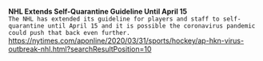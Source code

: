 **NHL Extends Self-Quarantine Guideline Until April 15**\
`The NHL has extended its guideline for players and staff to self-quarantine until April 15 and it is possible the coronavirus pandemic could push that back even further.`\
https://nytimes.com/aponline/2020/03/31/sports/hockey/ap-hkn-virus-outbreak-nhl.html?searchResultPosition=10

